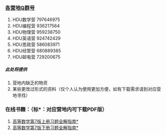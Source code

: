 ### [各营地Q群号](六大营Q群号.jpg)
  1. HDU数学营  797646975
  2. HDU编程营  936217564
  3. HDU物理营  959238750
  4. HDU英语营  924742429
  5. HDU思政营  586083971
  6. HDU经管营  680889385
  7. HDU邮电营  729200675


##### 此处将提供
  1. 营地内缺乏的物资
  2. 某些更改过形式的资料（仅个人认为使用更加方便，如有下载需求请到对应营地寻找）


### 在线书籍：（标*：对应营地内可下载PDF版）
   1. [高等数学第7版上册习题全解指南*](https://maifile.cn/pdf/a77895027118.pdf)
   2. [高等数学第7版下册习题全解指南*](https://maifile.cn/pdf/a70892475640.pdf)
